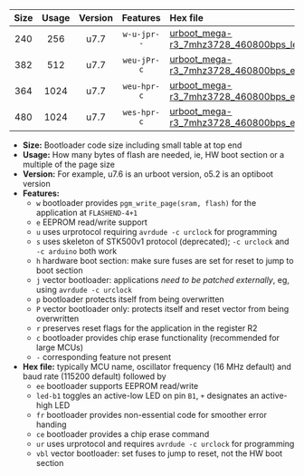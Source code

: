 |Size|Usage|Version|Features|Hex file|
|:-:|:-:|:-:|:-:|:--|
|240|256|u7.7|`w-u-jpr--`|[urboot_mega-r3_7mhz3728_460800bps_led+b7_ur_vbl.hex](https://raw.githubusercontent.com/stefanrueger/urboot.hex/main/boards/mega-r3/fcpu_7mhz3728/460800_bps/urboot_mega-r3_7mhz3728_460800bps_led+b7_ur_vbl.hex)|
|382|512|u7.7|`weu-jPr-c`|[urboot_mega-r3_7mhz3728_460800bps_ee_led+b7_fr_ce_ur_vbl.hex](https://raw.githubusercontent.com/stefanrueger/urboot.hex/main/boards/mega-r3/fcpu_7mhz3728/460800_bps/urboot_mega-r3_7mhz3728_460800bps_ee_led+b7_fr_ce_ur_vbl.hex)|
|364|1024|u7.7|`weu-hpr-c`|[urboot_mega-r3_7mhz3728_460800bps_ee_led+b7_fr_ce_ur.hex](https://raw.githubusercontent.com/stefanrueger/urboot.hex/main/boards/mega-r3/fcpu_7mhz3728/460800_bps/urboot_mega-r3_7mhz3728_460800bps_ee_led+b7_fr_ce_ur.hex)|
|480|1024|u7.7|`wes-hpr-c`|[urboot_mega-r3_7mhz3728_460800bps_ee_led+b7_fr_ce.hex](https://raw.githubusercontent.com/stefanrueger/urboot.hex/main/boards/mega-r3/fcpu_7mhz3728/460800_bps/urboot_mega-r3_7mhz3728_460800bps_ee_led+b7_fr_ce.hex)|

- **Size:** Bootloader code size including small table at top end
- **Usage:** How many bytes of flash are needed, ie, HW boot section or a multiple of the page size
- **Version:** For example, u7.6 is an urboot version, o5.2 is an optiboot version
- **Features:**
  + `w` bootloader provides `pgm_write_page(sram, flash)` for the application at `FLASHEND-4+1`
  + `e` EEPROM read/write support
  + `u` uses urprotocol requiring `avrdude -c urclock` for programming
  + `s` uses skeleton of STK500v1 protocol (deprecated); `-c urclock` and `-c arduino` both work
  + `h` hardware boot section: make sure fuses are set for reset to jump to boot section
  + `j` vector bootloader: applications *need to be patched externally*, eg, using `avrdude -c urclock`
  + `p` bootloader protects itself from being overwritten
  + `P` vector bootloader only: protects itself and reset vector from being overwritten
  + `r` preserves reset flags for the application in the register R2
  + `c` bootloader provides chip erase functionality (recommended for large MCUs)
  + `-` corresponding feature not present
- **Hex file:** typically MCU name, oscillator frequency (16 MHz default) and baud rate (115200 default) followed by
  + `ee` bootloader supports EEPROM read/write
  + `led-b1` toggles an active-low LED on pin `B1`, `+` designates an active-high LED
  + `fr` bootloader provides non-essential code for smoother error handing
  + `ce` bootloader provides a chip erase command
  + `ur` uses urprotocol and requires `avrdude -c urclock` for programming
  + `vbl` vector bootloader: set fuses to jump to reset, not the HW boot section
